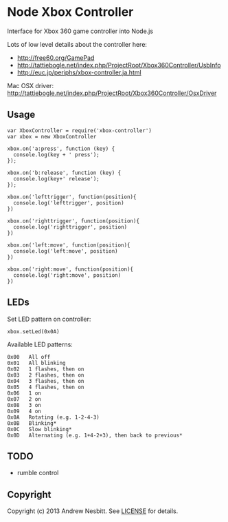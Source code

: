 # Node Xbox Controller

Interface for Xbox 360 game controller into Node.js

Lots of low level details about the controller here: 
* http://free60.org/GamePad
* http://tattiebogle.net/index.php/ProjectRoot/Xbox360Controller/UsbInfo
* http://euc.jp/periphs/xbox-controller.ja.html

Mac OSX driver: http://tattiebogle.net/index.php/ProjectRoot/Xbox360Controller/OsxDriver

## Usage

    var XboxController = require('xbox-controller')
    var xbox = new XboxController

    xbox.on('a:press', function (key) {
      console.log(key + ' press');
    });

    xbox.on('b:release', function (key) {
      console.log(key+' release');
    });

    xbox.on('lefttrigger', function(position){
      console.log('lefttrigger', position)
    })

    xbox.on('righttrigger', function(position){
      console.log('righttrigger', position)
    })

    xbox.on('left:move', function(position){
      console.log('left:move', position)
    })

    xbox.on('right:move', function(position){
      console.log('right:move', position)
    })
    
## LEDs

Set LED pattern on controller:

    xbox.setLed(0x0A)

Available LED patterns:

    0x00   All off
    0x01   All blinking
    0x02   1 flashes, then on
    0x03   2 flashes, then on
    0x04   3 flashes, then on
    0x05   4 flashes, then on
    0x06   1 on
    0x07   2 on
    0x08   3 on
    0x09   4 on
    0x0A   Rotating (e.g. 1-2-4-3)
    0x0B   Blinking*
    0x0C   Slow blinking*
    0x0D   Alternating (e.g. 1+4-2+3), then back to previous*

## TODO

* rumble control

## Copyright

Copyright (c) 2013 Andrew Nesbitt. See [LICENSE](https://github.com/andrew/node-xbox-controller/blob/master/LICENSE) for details.
